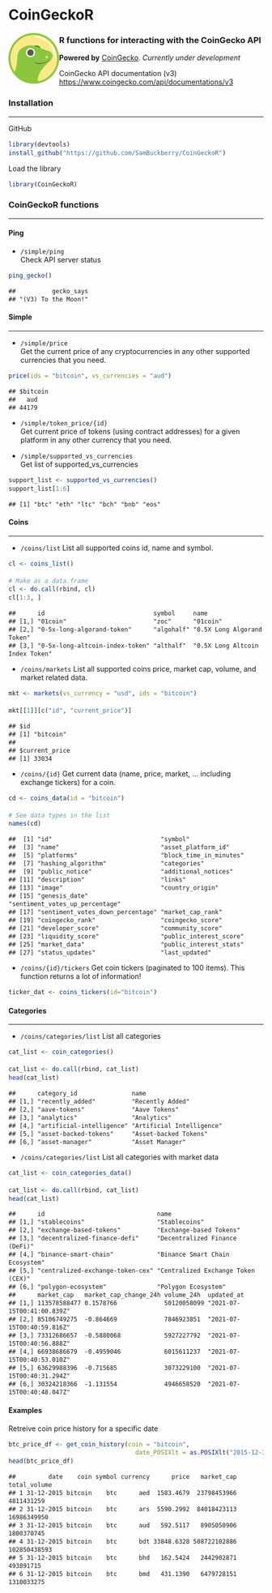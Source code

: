 CoinGeckoR
================

<a><img src="images/CoinGecko_Logo.png" align="left" height="100" width="100" ></a>

### R functions for interacting with the CoinGecko API

**Powered by** [CoinGecko](https://www.coingecko.com/). *Currently under
development*

CoinGecko API documentation (v3)
<https://www.coingecko.com/api/documentations/v3>

### Installation

-----

GitHub

``` r
library(devtools)
install_github("https://github.com/SamBuckberry/CoinGeckoR")
```

Load the library

``` r
library(CoinGeckoR)
```

### CoinGeckoR functions

-----

#### Ping

  - `/simple/ping`  
    Check API server status

<!-- end list -->

``` r
ping_gecko()
```

    ##          gecko_says 
    ## "(V3) To the Moon!"

#### Simple

-----

  - `/simple/price`  
    Get the current price of any cryptocurrencies in any other supported
    currencies that you need.

<!-- end list -->

``` r
price(ids = "bitcoin", vs_currencies = "aud")
```

    ## $bitcoin
    ##   aud 
    ## 44179

  - `/simple/token_price/{id}`  
    Get current price of tokens (using contract addresses) for a given
    platform in any other currency that you need.

  - `/simple/supported_vs_currencies`  
    Get list of supported\_vs\_currencies

<!-- end list -->

``` r
support_list <- supported_vs_currencies()
support_list[1:6]
```

    ## [1] "btc" "eth" "ltc" "bch" "bnb" "eos"

#### Coins

-----

  - `/coins/list` List all supported coins id, name and symbol.

<!-- end list -->

``` r
cl <- coins_list()

# Make as a data.frame
cl <- do.call(rbind, cl)
cl[1:3, ]
```

    ##      id                              symbol     name                           
    ## [1,] "01coin"                        "zoc"      "01coin"                       
    ## [2,] "0-5x-long-algorand-token"      "algohalf" "0.5X Long Algorand Token"     
    ## [3,] "0-5x-long-altcoin-index-token" "althalf"  "0.5X Long Altcoin Index Token"

  - `/coins/markets` List all supported coins price, market cap, volume,
    and market related data.

<!-- end list -->

``` r
mkt <- markets(vs_currency = "usd", ids = "bitcoin")

mkt[[1]][c("id", "current_price")]
```

    ## $id
    ## [1] "bitcoin"
    ## 
    ## $current_price
    ## [1] 33034

  - `/coins/{id}` Get current data (name, price, market, … including
    exchange tickers) for a coin.

<!-- end list -->

``` r
cd <- coins_data(id = "bitcoin")

# See data types in the list
names(cd)
```

    ##  [1] "id"                              "symbol"                         
    ##  [3] "name"                            "asset_platform_id"              
    ##  [5] "platforms"                       "block_time_in_minutes"          
    ##  [7] "hashing_algorithm"               "categories"                     
    ##  [9] "public_notice"                   "additional_notices"             
    ## [11] "description"                     "links"                          
    ## [13] "image"                           "country_origin"                 
    ## [15] "genesis_date"                    "sentiment_votes_up_percentage"  
    ## [17] "sentiment_votes_down_percentage" "market_cap_rank"                
    ## [19] "coingecko_rank"                  "coingecko_score"                
    ## [21] "developer_score"                 "community_score"                
    ## [23] "liquidity_score"                 "public_interest_score"          
    ## [25] "market_data"                     "public_interest_stats"          
    ## [27] "status_updates"                  "last_updated"

  - `/coins/{id}/tickers` Get coin tickers (paginated to 100 items).
    This function returns a lot of information\!

<!-- end list -->

``` r
ticker_dat <- coins_tickers(id="bitcoin")
```

#### Categories

-----

  - `/coins/categories/list` List all categories

<!-- end list -->

``` r
cat_list <- coin_categories()

cat_list <- do.call(rbind, cat_list)
head(cat_list)
```

    ##      category_id               name                     
    ## [1,] "recently_added"          "Recently Added"         
    ## [2,] "aave-tokens"             "Aave Tokens"            
    ## [3,] "analytics"               "Analytics"              
    ## [4,] "artificial-intelligence" "Artificial Intelligence"
    ## [5,] "asset-backed-tokens"     "Asset-backed Tokens"    
    ## [6,] "asset-manager"           "Asset Manager"

  - `/coins/categories/list` List all categories with market data

<!-- end list -->

``` r
cat_list <- coin_categories_data()

cat_list <- do.call(rbind, cat_list)
head(cat_list)
```

    ##      id                               name                              
    ## [1,] "stablecoins"                    "Stablecoins"                     
    ## [2,] "exchange-based-tokens"          "Exchange-based Tokens"           
    ## [3,] "decentralized-finance-defi"     "Decentralized Finance (DeFi)"    
    ## [4,] "binance-smart-chain"            "Binance Smart Chain Ecosystem"   
    ## [5,] "centralized-exchange-token-cex" "Centralized Exchange Token (CEX)"
    ## [6,] "polygon-ecosystem"              "Polygon Ecosystem"               
    ##      market_cap   market_cap_change_24h volume_24h  updated_at                
    ## [1,] 113578588477 0.1578766             50120058099 "2021-07-15T00:41:00.839Z"
    ## [2,] 85106749275  -0.864669             7846923851  "2021-07-15T00:40:59.816Z"
    ## [3,] 73312686657  -0.5880068            5927227792  "2021-07-15T00:40:56.888Z"
    ## [4,] 66938686679  -0.4959046            6015611237  "2021-07-15T00:40:53.010Z"
    ## [5,] 63629988396  -0.715685             3073229100  "2021-07-15T00:40:31.294Z"
    ## [6,] 30324218366  -1.131554             4946658520  "2021-07-15T00:40:48.047Z"

#### Examples

Retreive coin price history for a specific date

``` r
btc_price_df <- get_coin_history(coin = "bitcoin",
                                   date_POSIXlt = as.POSIXlt("2015-12-31"))
head(btc_price_df)
```

    ##         date    coin symbol currency      price   market_cap total_volume
    ## 1 31-12-2015 bitcoin    btc      aed  1583.4679  23798453966   4811431259
    ## 2 31-12-2015 bitcoin    btc      ars  5590.2992  84018423113  16986349950
    ## 3 31-12-2015 bitcoin    btc      aud   592.5117   8905050906   1800370745
    ## 4 31-12-2015 bitcoin    btc      bdt 33848.6328 508722102886 102850438593
    ## 5 31-12-2015 bitcoin    btc      bhd   162.5424   2442902871    493891715
    ## 6 31-12-2015 bitcoin    btc      bmd   431.1390   6479728151   1310033275
